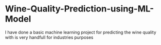 # Wine-Quality-Prediction-using-ML-Model
I have done a basic machine learning project for predicting the wine quality with is very handfull for industries purposes
